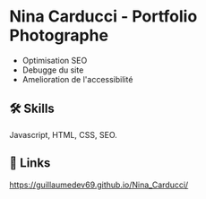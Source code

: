# Nina Carducci - Portfolio Photographe
- Optimisation SEO
- Debugge du site
- Amelioration de l'accessibilité
## 🛠 Skills
Javascript, HTML, CSS, SEO.
## 🔗 Links
https://guillaumedev69.github.io/Nina_Carducci/
